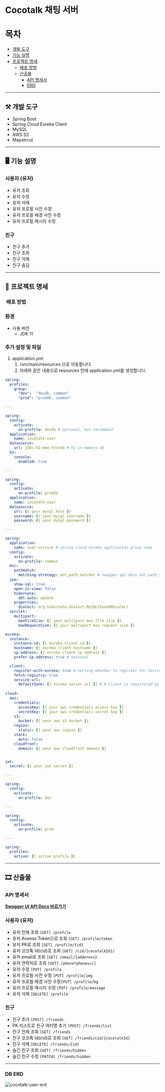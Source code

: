 # Cocotalk 채팅 서버

# 목차

- [개발 도구](#개발-도구)
- [기능 설명](#기능-설명)
- [프로젝트 명세](#프로젝트-명세)
    - [배포 방법](#배포-방법)
    - [산출물](#산출물)
        - [API 명세서](#API-명세서)
        - [ERD](#DB-ERD)

---

## ⚒ 개발 도구
- Spring Boot
- Spring Cloud Eureka Client
- MySQL
- AWS S3
- Mapstrcut

---


## 🖥 기능 설명

### 사용자 (유저)
- 유저 조회
- 유저 수정
- 유저 삭제
- 유저 프로필 사진 수정
- 유저 프로필 배경 사진 수정
- 유저 프로필 메시지 수정

### 친구
- 친구 추가
- 친구 조회
- 친구 삭제
- 친구 숨김

---

## 🔧 프로젝트 명세

### ️ 배포 방법

### 환경

- 사용 버전
    - JDK 11

### 추가 설정 및 파일

1. application.yml
    1. /src/main/resources 으로 이동합니다.
    2. 아래와 같은 내용으로 resources 안에 application.yml를 생성합니다.

```yaml
spring:
  profiles:
    group:
      "dev":  "devdb, common"
      "prod": "proddb, common"

---

spring:
  config:
    activate:
      on-profile: devdb # optional, but recommend
  application:
    name: cocotalk-user
  datasource:
    url: jdbc:h2:mem:testdb # h2 in-memory db
  h2:
    console:
      enabled: true

---

spring:
  config:
    activate:
      on-profile: proddb
  application:
    name: cocotalk-user
  datasource:
    url: {{ your mysql host }}
    username: {{ your mysql username }}
    password: {{ your mysql password }}

---

spring:
  application:
    name: user-service # spring cloud eureka applicaiton group name
  config:
    activate:
      on-profile: common
  mvc:
    pathmatch:
      matching-strategy: ant_path_matcher # swagger api-docs ant path setting
  jpa:
    show-sql: true
    open-in-view: false
    hibernate:
      ddl-auto: update
    properties:
      dialect: org.hibernate.dialect.MySQL5InnoDBDialect
  servlet: 
    multipart:
      maxFileSize: {{ your multipart max file size }}
      maxRequestSize: {{ your multipart max request size }}

eureka:
  instance:
    instance-id: {{ eureka client id }}
    hostname: {{ eureka client hostname }}
    ip-address: {{ eureka client ip address }}
    prefer-ip-address: true # optional

  client:
    register-with-eureka: true # setting whether to register for Service Discovery
    fetch-registry: true
    service-url:
      defaultZone: {{ eureka server url }} # A client is registered by sending a POST request to it.
    
cloud:
  aws:
    credentials:
      accessKey: {{ your aws credentials access key }}
      secretKey: {{ your aws credentials secret key }}
    s3:
      bucket: {{ your aws s3 bucket }}
    region:
      static: {{ your aws region }}
    stack:
      auto: false
    cloudfront:
      domain: {{ your aws cloudfront domain }}


jwt:
  secret: {{ your jwt secret }}

---

spring:
  config:
    activate:
      on-profile: dev

---

spring:
  config:
    activate:
      on-profile: prod

---

spring:
  profiles:
    active: {{ active profile }}

```

---

## 🎞 산출물

### API 명세서

**[Swagger UI API Docs 바로가기](http://138.2.88.163:8000/webjars/swagger-ui/index.html?urls.primaryName=user)**

### 사용자 (유저)
- 유저 전체 조회 `[GET] /profile`
- 유저 Aceess Token으로 조회 `[GET] /profile/token`
- 유저 PK로 조회 `[GET] /profile/{id}`
- 유저 코코톡 Id(cid)로 조회 `[GET] /cid/{cocotalkId}/`
- 유저 email로 조회 `[GET] /email/{adderess}`
- 유저 연락처로 조회 `[GET] /phone?phones=[]`
- 유저 수정 `[PUT] /profile`
- 유저 프로필 사진 수정 `[PUT] /profile/img`
- 유저 프로필 배경 사진 수정`[PUT] /profile/bg`
- 유저 프로필 메시지 수정 `[PUT] /profile/message`
- 유저 삭제 `[DELETE] /profile`

### 친구
- 친구 추가 `[POST] /friends`
- PK 리스트로 친구 여러명 추가 `[POST] /friends/list`
- 친구 전체 조회 `[GET] /friends`
- 친구 코코톡 Id(cid)로 조회 `[GET] /friends/cid/{cocotalkId}`
- 친구 삭제 `[DELETE] /friends/{id}`
- 숨긴 친구 조회 `[GET] /friends/hidden`
- 숨긴 친구 수정 `[PATCH] /friends/hidden`

---

### DB ERD
![cocotalk-user-erd](https://user-images.githubusercontent.com/54519245/153526031-9dc0f6ad-2d8b-48bb-af0a-c91d710cfd64.PNG)
